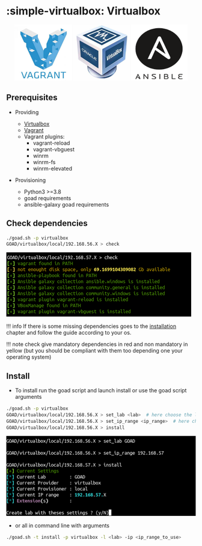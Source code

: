 # :simple-virtualbox: Virtualbox

<div align="center">
  <img alt="vagrant" width="153" height="150" src="../img/icon_vagrant.png">
  <img alt="icon_virtualbox" width="150"  height="150" src="../img/icon_virtualbox.png">
  <img alt="icon_ansible" width="150"  height="150" src="../img/icon_ansible.png">
</div>

## Prerequisites

- Providing
    - [Virtualbox](https://www.virtualbox.org/)
    - [Vagrant](https://developer.hashicorp.com/vagrant/docs)
    - Vagrant plugins:
        - vagrant-reload
        - vagrant-vbguest 
        - winrm
        - winrm-fs
        - winrm-elevated

- Provisioning
    - Python3 >=3.8
    - goad requirements
    - ansible-galaxy goad requirements


## Check dependencies

```bash
./goad.sh -p virtualbox
GOAD/virtualbox/local/192.168.56.X > check
```

![vbox_check_example.png](./../img/vbox_check_example.png)

!!! info
    If there is some missing dependencies goes to the [installation](../installation/index.md) chapter and follow the guide according to your os.

!!! note
    check give mandatory dependencies in red and non mandatory in yellow (but you should be compliant with them too depending one your operating system)

## Install

- To install run the goad script and launch install or use the goad script arguments

```bash
./goad.sh -p virtualbox
GOAD/virtualbox/local/192.168.56.X > set_lab <lab>  # here choose the lab you want (GOAD/GOAD-Light/NHA/SCCM)
GOAD/virtualbox/local/192.168.56.X > set_ip_range <ip_range>  # here choose the  ip range you want to use ex: 192.168.56
GOAD/virtualbox/local/192.168.56.X > install
```

![vbox_install](./../img/vbox_install.png)

- or all in command line with arguments

```bash
./goad.sh -t install -p virtualbox -l <lab> -ip <ip_range_to_use>
```